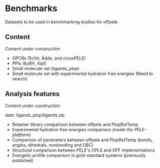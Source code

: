 # Benchmarks
Datasets to be used in benchmarking studies for offpele.

## Content
_Content under construction_
- GPCRs (5c1m, 6dde, and crossPELE)
- PPIs (6y8H, 4ipf)
- Small molecule set (ligands_plop)
- Small molecule set with experimental hydration free energies (Need to search)

## Analysis features
_Content under construction_

data: ligands_plop/ligands.zip

- Rotamer library comparison between offpele and PlopRotTemp
- Experimental hydration free energies comparison _(inside the PELE-platform)_
- Comparison of parameters between offpele and PlopRotTemp (bonds, angles, dihedrals, nonbonding and OBC)
- Structural comparison between PELE's OPLS and OFF implementations
- Energetic profile comparison in gold-standard systems (previously published)
